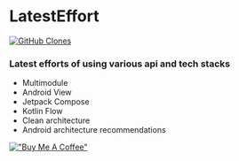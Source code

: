 # LatestEffort

<a href='https://github.com/MShawon/github-clone-count-badge'><img alt='GitHub Clones' src='https://img.shields.io/badge/dynamic/json?color=success&label=Clone&query=count&url=https://gist.githubusercontent.com/victory316/b14a2a327cafd0a4d6d4ea26f555e8e9/raw/clone.json&logo=github'></a>

### Latest efforts of using various api and tech stacks

- Multimodule
- Android View
- Jetpack Compose
- Kotlin Flow
- Clean architecture
- Android architecture recommendations
  
[!["Buy Me A Coffee"](https://www.buymeacoffee.com/assets/img/custom_images/orange_img.png)](https://www.buymeacoffee.com/csh153)
